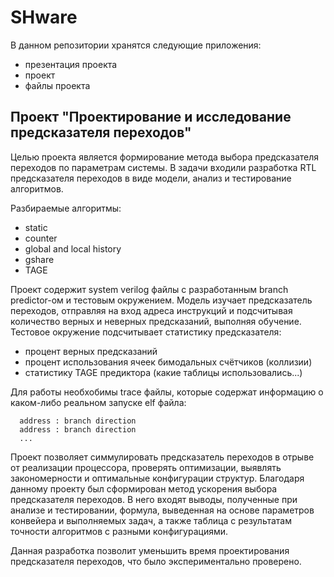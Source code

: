 # SHware

В данном репозитории хранятся следующие приложения:

- презентация проекта
- проект
- файлы проекта

## Проект "Проектирование и исследование предсказателя переходов"

Целью проекта является формирование метода выбора предсказателя переходов по параметрам системы.
В задачи входили разработка RTL предсказателя переходов в виде модели, анализ и тестирование алгоритмов. 

Разбираемые алгоритмы:
  - static
  - counter
  - global and local history
  - gshare
  - TAGE

Проект содержит system verilog файлы с разработанным branch predictor-ом и тестовым окружением. Модель изучает предсказатель переходов, отправляя на вход адреса инструкций и подсчитывая количество верных и неверных предсказаний, выполняя обучение. 
Тестовое окружение подсчитывает статистику предсказателя:
  - процент верных предсказаний
  - процент использования ячеек бимодальных счётчиков (коллизии)
  - статистику TAGE предиктора (какие таблицы использовались...)

Для работы необхобимы trace файлы, которые содержат информацию о каком-либо реальном запуске elf файла:
```
  address : branch direction
  address : branch direction
  ...
```
Проект позволяет симмулировать предсказатель переходов в отрыве от реализации процессора, проверять оптимизации, выявлять закономерности и оптимальные конфигурации структур.
Благодаря данному проекту был сформирован метод ускорения выбора предсказателя переходов.
В него входят выводы, полученные при анализе и тестировании, формула, выведенная на основе параметров конвейера и выполняемых задач, а также таблица с результатам точности алгоритмов с разными конфигурациями.

Данная разработка позволит уменьшить время проектирования предсказателя переходов, что было экспериментально проверено.

